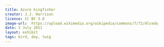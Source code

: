 ```yaml
---
title: Azure kingfisher
creator: J.J. Harrison
licence: CC BY 3.0
image-url:  https://upload.wikimedia.org/wikipedia/commons/7/72/Alcedo_azurea_-_Julatten.jpg
date: 3 July 2011
layout: exhibit
tags: bird, day, twig
---
```

